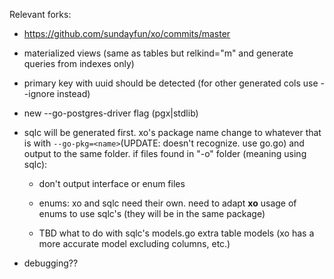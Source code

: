 Relevant forks:

- https://github.com/sundayfun/xo/commits/master

- materialized views (same as tables but relkind="m" and generate queries from
  indexes only)

- primary key with uuid should be detected (for other generated cols use
  --ignore instead)

- new --go-postgres-driver flag (pgx|stdlib)

- sqlc will be generated first. xo's package name change to whatever that is
  with `--go-pkg=<name>`(UPDATE: doesn't recognize. use go.go) and output to the same folder. if files found in "-o"
  folder (meaning using sqlc):

  - don't output interface or enum files
  - enums: xo and sqlc need their own. need to adapt **xo**
    usage of enums to use sqlc's (they will be in the same package)

  - TBD what to do with sqlc's models.go extra table models (xo has a more accurate model excluding columns, etc.)

- debugging??
